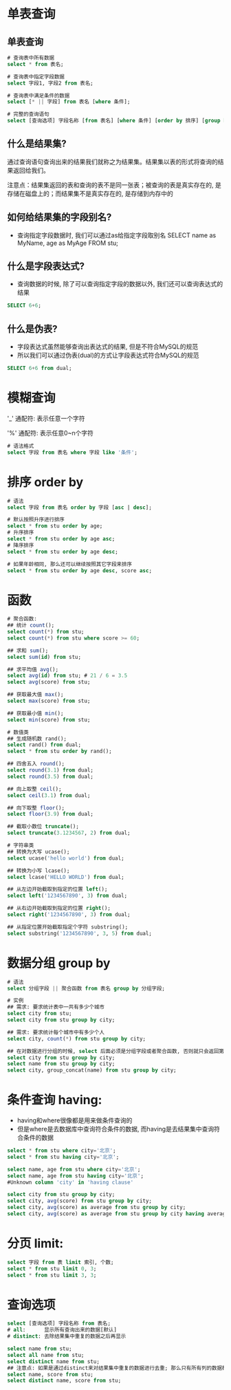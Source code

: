 # 单表查询

## 单表查询

```sql
# 查询表中所有数据
select * from 表名;

# 查询表中指定字段数据
select 字段1, 字段2 from 表名;

# 查询表中满足条件的数据
select [* || 字段] from 表名 [where 条件];

# 完整的查询语句
select [查询选项] 字段名称 [from 表名] [where 条件] [order by 排序] [group by 分组] [having 条件] [limit 分页];
```

## 什么是结果集?
通过查询语句查询出来的结果我们就称之为结果集。结果集以表的形式将查询的结果返回给我们。

注意点：结果集返回的表和查询的表不是同一张表；被查询的表是真实存在的, 是存储在磁盘上的；而结果集不是真实存在的, 是存储到内存中的

## 如何给结果集的字段别名?
- 查询指定字段数据时, 我们可以通过as给指定字段取别名
SELECT name as MyName, age as MyAge FROM stu;

## 什么是字段表达式?
- 查询数据的时候, 除了可以查询指定字段的数据以外, 我们还可以查询表达式的结果
```sql
SELECT 6+6;
```

## 什么是伪表?
- 字段表达式虽然能够查询出表达式的结果, 但是不符合MySQL的规范
- 所以我们可以通过伪表(dual)的方式让字段表达式符合MySQL的规范
```sql
SELECT 6+6 from dual;
```

# 模糊查询

'_' 通配符: 表示任意一个字符

'%' 通配符: 表示任意0~n个字符

```sql
# 语法格式
select 字段 from 表名 where 字段 like '条件';
```

# 排序 order by

```sql
# 语法
select 字段 from 表名 order by 字段 [asc | desc];

# 默认按照升序进行排序
select * from stu order by age; 
# 升序排序
select * from stu order by age asc; 
# 降序排序
select * from stu order by age desc; 

# 如果年龄相同, 那么还可以继续按照其它字段来排序
select * from stu order by age desc, score asc; 
```

# 函数

```sql
# 聚合函数:
## 统计 count();
select count(*) from stu;
select count(*) from stu where score >= 60;

## 求和 sum();
select sum(id) from stu;

## 求平均值 avg();
select avg(id) from stu; # 21 / 6 = 3.5
select avg(score) from stu;

## 获取最大值 max();
select max(score) from stu;

## 获取最小值 min();
select min(score) from stu;

# 数值类
## 生成随机数 rand(); 
select rand() from dual;
select * from stu order by rand();

## 四舍五入 round();
select round(3.1) from dual;
select round(3.5) from dual;

## 向上取整 ceil(); 
select ceil(3.1) from dual;

## 向下取整 floor(); 
select floor(3.9) from dual;

## 截取小数位 truncate(); 
select truncate(3.1234567, 2) from dual;

# 字符串类
## 转换为大写 ucase(); 
select ucase('hello world') from dual;

## 转换为小写 lcase(); 
select lcase('HELLO WORLD') from dual;

## 从左边开始截取到指定的位置 left(); 
select left('1234567890', 3) from dual;

## 从右边开始截取到指定的位置 right();
select right('1234567890', 3) from dual;

## 从指定位置开始截取指定个字符 substring(); 
select substring('1234567890', 3, 5) from dual;
```

# 数据分组 group by

```sql
# 语法
select 分组字段 || 聚合函数 from 表名 group by 分组字段;

# 实例
## 需求: 要求统计表中一共有多少个城市
select city from stu;
select city from stu group by city;

## 需求: 要求统计每个城市中有多少个人
select city, count(*) from stu group by city;

## 在对数据进行分组的时候, select 后面必须是分组字段或者聚合函数, 否则就只会返回第一条数据
select city from stu group by city;
select name from stu group by city;
select city, group_concat(name) from stu group by city;
```

# 条件查询 having:

- having和where很像都是用来做条件查询的
- 但是where是去数据库中查询符合条件的数据, 而having是去结果集中查询符合条件的数据

```sql
select * from stu where city='北京';
select * from stu having city='北京';

select name, age from stu where city='北京';
select name, age from stu having city='北京';
#Unknown column 'city' in 'having clause'

select city from stu group by city;
select city, avg(score) from stu group by city;
select city, avg(score) as average from stu group by city;
select city, avg(score) as average from stu group by city having average>=60;
```

# 分页 limit:

```sql
select 字段 from 表 limit 索引, 个数;
select * from stu limit 0, 3;
select * from stu limit 3, 3;
```

# 查询选项

```sql
select [查询选项] 字段名称 from 表名;
# all:      显示所有查询出来的数据[默认]
# distinct: 去除结果集中重复的数据之后再显示

select name from stu;
select all name from stu;
select distinct name from stu;
## 注意点: 如果是通过distinct来对结果集中重复的数据进行去重; 那么只有所有列的数据都相同才会去重
select name, score from stu;
select distinct name, score from stu;
```